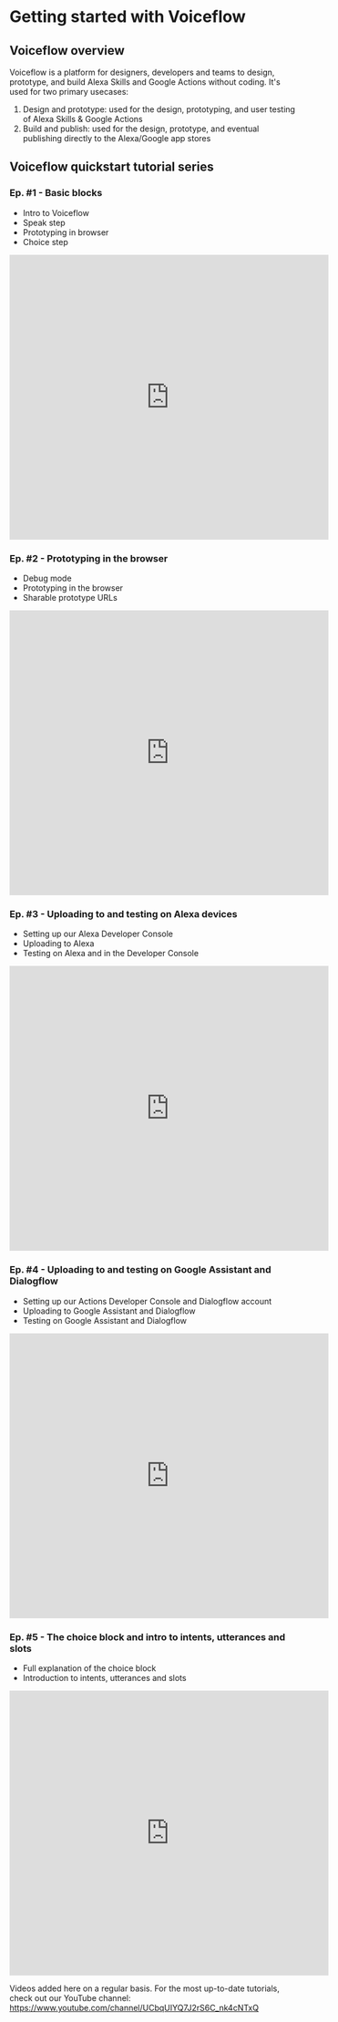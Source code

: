 # Getting started with Voiceflow

## Voiceflow overview

Voiceflow is a platform for designers, developers and teams to design, prototype, and build Alexa Skills and Google Actions without coding. It's used for two primary usecases:

1. Design and prototype: used for the design, prototyping, and user testing of Alexa Skills & Google Actions
2. Build and publish: used for the design, prototype, and eventual publishing directly to the Alexa/Google app stores

## Voiceflow quickstart tutorial series

### Ep. #1 - Basic blocks

- Intro to Voiceflow
- Speak step
- Prototyping in browser
- Choice step

<iframe width="560" height="500" src="https://www.youtube.com/embed/SQub8t86ZII" frameborder="0" allow="accelerometer; autoplay; encrypted-media; gyroscope; picture-in-picture" allowfullscreen></iframe>

### Ep. #2 - Prototyping in the browser

- Debug mode
- Prototyping in the browser
- Sharable prototype URLs

<iframe width="560" height="500" src="https://www.youtube.com/embed/w2x2RbgpI3A" frameborder="0" allow="accelerometer; autoplay; encrypted-media; gyroscope; picture-in-picture" allowfullscreen></iframe>

### Ep. #3 - Uploading to and testing on Alexa devices

- Setting up our Alexa Developer Console
- Uploading to Alexa
- Testing on Alexa and in the Developer Console

<iframe width="560" height="500" src="https://www.youtube.com/embed/qdQ0ciR6ioA" frameborder="0" allow="accelerometer; autoplay; encrypted-media; gyroscope; picture-in-picture" allowfullscreen></iframe>

### Ep. #4 - Uploading to and testing on Google Assistant and Dialogflow

- Setting up our Actions Developer Console and Dialogflow account
- Uploading to Google Assistant and Dialogflow
- Testing on Google Assistant and Dialogflow

<iframe width="560" height="500" src="https://www.youtube.com/embed/OG4FcDu5FRY" frameborder="0" allow="accelerometer; autoplay; encrypted-media; gyroscope; picture-in-picture" allowfullscreen></iframe>

### Ep. #5 - The choice block and intro to intents, utterances and slots

- Full explanation of the choice block
- Introduction to intents, utterances and slots

<iframe width="560" height="500" src="https://www.youtube.com/embed/vuEmXn-lGK0" frameborder="0" allow="accelerometer; autoplay; encrypted-media; gyroscope; picture-in-picture" allowfullscreen></iframe>

Videos added here on a regular basis. For the most up-to-date tutorials, check out our YouTube channel: https://www.youtube.com/channel/UCbqUIYQ7J2rS6C_nk4cNTxQ
